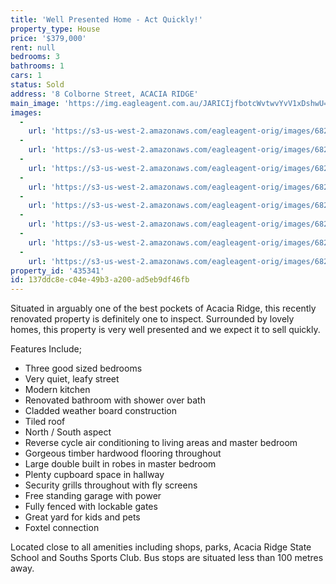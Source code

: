 ```yaml
---
title: 'Well Presented Home - Act Quickly!'
property_type: House
price: '$379,000'
rent: null
bedrooms: 3
bathrooms: 1
cars: 1
status: Sold
address: '8 Colborne Street, ACACIA RIDGE'
main_image: 'https://img.eagleagent.com.au/JARICIjfbotcWvtwvYvV1xDshwU=/1280x854/smart/https://s3-us-west-2.amazonaws.com/eagleagent-orig/images/6823386/120773025-image-M.jpg'
images:
  -
    url: 'https://s3-us-west-2.amazonaws.com/eagleagent-orig/images/6823393/120773025-image-G.jpg'
  -
    url: 'https://s3-us-west-2.amazonaws.com/eagleagent-orig/images/6823392/120773025-image-F.jpg'
  -
    url: 'https://s3-us-west-2.amazonaws.com/eagleagent-orig/images/6823391/120773025-image-E.jpg'
  -
    url: 'https://s3-us-west-2.amazonaws.com/eagleagent-orig/images/6823390/120773025-image-D.jpg'
  -
    url: 'https://s3-us-west-2.amazonaws.com/eagleagent-orig/images/6823389/120773025-image-C.jpg'
  -
    url: 'https://s3-us-west-2.amazonaws.com/eagleagent-orig/images/6823388/120773025-image-B.jpg'
  -
    url: 'https://s3-us-west-2.amazonaws.com/eagleagent-orig/images/6823387/120773025-image-A.jpg'
  -
    url: 'https://s3-us-west-2.amazonaws.com/eagleagent-orig/images/6823386/120773025-image-M.jpg'
property_id: '435341'
id: 137ddc8e-c04e-49b3-a200-ad5eb9df46fb
---
```

Situated in arguably one of the best pockets of Acacia Ridge, this recently renovated property is definitely one to inspect. Surrounded by lovely homes, this property is very well presented and we expect it to sell quickly.

Features Include;
*  Three good sized bedrooms
*  Very quiet, leafy street
*  Modern kitchen
*  Renovated bathroom with shower over bath
*  Cladded weather board construction
*  Tiled roof
*  North / South aspect
*  Reverse cycle air conditioning to living areas and master bedroom
*  Gorgeous timber hardwood flooring throughout
*  Large double built in robes in master bedroom
*  Plenty cupboard space in hallway
*  Security grills throughout with fly screens
*  Free standing garage with power
*  Fully fenced with lockable gates
*  Great yard for kids and pets
*  Foxtel connection

Located close to all amenities including shops, parks, Acacia Ridge State School and Souths Sports Club. Bus stops are situated less than 100 metres away.